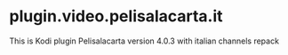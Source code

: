 # plugin.video.pelisalacarta.it

This is Kodi plugin Pelisalacarta version 4.0.3 with italian channels repack  
